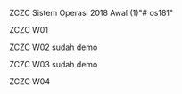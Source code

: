 ZCZC Sistem Operasi 2018 Awal (1)"# os181" 

ZCZC W01

ZCZC W02 sudah demo

ZCZC W03 sudah demo

ZCZC W04
